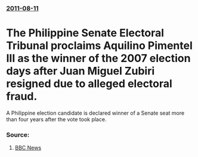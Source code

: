 ### [2011-08-11](/news/2011/08/11/index.md)

# The Philippine Senate Electoral Tribunal proclaims Aquilino Pimentel III as the winner of the 2007 election days after Juan Miguel Zubiri resigned due to alleged electoral fraud. 

A Philippine election candidate is declared winner of a Senate seat more than four years after the vote took place.


### Source:

1. [BBC News](http://www.bbc.co.uk/news/world-asia-pacific-14500983)

